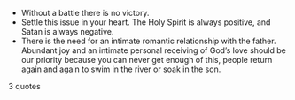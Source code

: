 - Without a battle there is no victory.
 - Settle this issue in your heart. The Holy Spirit is always positive, and Satan is always negative.
 - There is the need for an intimate romantic relationship with the father. Abundant joy and an intimate personal receiving of God’s love should be our priority because you can never get enough of this, people return again and again to swim in the river or soak in the son.

3 quotes